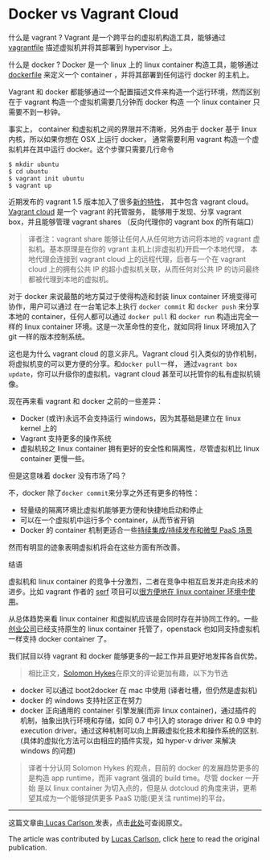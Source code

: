 # Docker vs Vagrant Cloud

什么是 vagrant ? Vagrant 是一个跨平台的虚拟机构造工具，能够通过 [vagrantfile](https://github.com/patrickdlee/vagrant-examples/blob/master/example2/Vagrantfile) 
描述虚拟机并将其部署到 hypervisor 上。

什么是 docker ? Docker 是一个 linux 上的 linux container 构造工具，能够通过 [dockerfile](https://github.com/CenturyLinkLabs/ctlc-docker-wordpress/blob/master/Dockerfile) 来定义一个 container ，并将其部署到任何运行 docker 的主机上。

Vagrant 和 docker 都能够通过一个配置描述文件来构造一个运行环境，然而区别在于 vagrant 构造一个虚拟机需要几分钟而 docker 构造
一个 linux container 只需要不到一秒钟。

事实上， container 和虚拟机之间的界限并不清晰，另外由于 docker 基于 linux 内核，所以如果你想在 OSX 上运行 docker，
通常需要利用 vagrant 构造一个虚拟机并在其中运行 docker。这个步骤只需要几行命令

```
$ mkdir ubuntu
$ cd ubuntu
$ vagrant init ubuntu
$ vagrant up
```

近期发布的 vagrant 1.5 版本加入了很多[新的特性](http://www.vagrantup.com/blog/vagrant-1-5-and-vagrant-cloud.html)，
其中包含 vagrant cloud。[Vagrant cloud](https://vagrantcloud.com/) 是一个 vagrant 的托管服务，
能够用于发现、分享 vagrant box，并且能够管理 vagrant shares （反向代理你的 vagrant box 的所有端口）

> 译者注：vagrant share 能够让任何人从任何地方访问将本地的 vagrant 虚拟机。基本原理是在你的 vgrant 主机上(非虚拟机)开启一个本地代理，
本地代理会连接到 vagrant cloud 上的远程代理，后者与一个在 vagrant cloud 上的拥有公共 IP 的超小虚拟机关联，从而任何对公共 IP 的访问最终
都被代理到本地的虚拟机。

对于 docker 来说最酷的地方莫过于使得构造和封装 linux container 环境变得可协作，用户可以通过
在一台笔记本上执行 `docker commit` 和 `docker push` 来分享本地的 container，任何人都可以通过 `docker pull` 和
`docker run` 构造出完全一样的 linux container 环境。这是一次革命性的变化，就如同将 linux 环境加入了 git 一样的版本控制系统。

这也是为什么 vagrant cloud 的意义非凡。Vagrant cloud 引入类似的协作机制，将虚拟机变的可以更方便的分享。和`docker pull`一样，
通过`vagrant box update`，你可以升级你的虚拟机，vagrant cloud 甚至可以托管你的私有虚拟机镜像。

现在再来看 vagrant 和 docker 之前的一些差异：

* Docker (或许)永远不会支持运行 windows，因为其基础是建立在 linux kernel 上的
* Vagrant 支持更多的操作系统
* 虚拟机较之 linux container 拥有更好的安全性和隔离性，尽管虚拟机比 linux container 更慢一些。

但是这意味着 docker 没有市场了吗？

不，docker 除了`docker commit`来分享之外还有更多的特性：

* 轻量级的隔离环境比虚拟机能够更方便和快捷地启动和停止
* 可以在一个虚拟机中运行多个 container，从而节省开销
* Docker 的 container 机制更适合一些[持续集成/持续发布和微型 PaaS 场景](http://www.centurylinklabs.com/top-10-open-source-docker-projects/)

然而有明显的迹象表明虚拟机将会在这些方面有所改善。

结语

虚拟机和 linux container 的竞争十分激烈，二者在竞争中相互启发并走向技术的进步。比如 vagrant 作者的 [serf](http://serfdom.io/) 
项目可以[很方便地在 linux container 环境中使用](http://www.centurylinklabs.com/decentralizing-docker-how-to-use-serf-with-docker/)。

从总体趋势来看 linux container 和虚拟机应该是会同时存在并协同工作的。一些[创业公司](http://www.centurylinklabs.com/top-10-startups-built-on-docker/)已经支持原生的 linux container 托管了，openstack 也如同支持虚拟机一样支持 docker container 了。

我们拭目以待 vagrant 和 docker 能够更多的一起工作并且更好地发挥各自优势。

> 相比正文，[Solomon Hykes](http://blog.docker.io/author/solomon/)在原文的评论更加有趣，以下为节选

* docker 可以通过 boot2docker 在 mac 中使用 (译者吐槽，但仍然是虚拟机)
* docker 的 windows 支持社区正在努力
* docker 正向通用的 container 引擎发展(而非 linux container)，通过插件的机制，抽象出执行环境和存储，如同 0.7 中引入的 storage driver 和 0.9 中的 execution driver。通过这种机制可以向上屏蔽虚拟化技术和操作系统的区别. (具体的虚拟化方法可以由相应的插件实现，如 hyper-v driver 来解决 windows 的问题)

> 译者十分认同 Solomon Hykes 的观点，目前的 docker 的发展趋势更多的是构造 app runtime，而非 vagrant 强调的 build time。尽管 docker 一开始
是以 linux container 为切入点的，但是从 dotcloud 的角度来讲，更希望其成为一个能够提供更多 PaaS 功能(更关注 runtime)的平台。

---
这篇文章由[ Lucas Carlson ](http://www.centurylinklabs.com/author/cardmagic/)发表，点击[此处](http://www.centurylinklabs.com/docker-vs-vagrant-cloud/)可查阅原文。

The article was contributed by [Lucas Carlson](http://www.centurylinklabs.com/author/cardmagic/), click [here](http://www.centurylinklabs.com/docker-vs-vagrant-cloud/) to read the original publication.